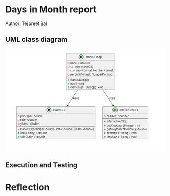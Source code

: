 # Days in Month report
Author: Tejpreet Bal

## UML class diagram

![bankUML](bankCDuml.png)

## Execution and Testing


# Reflection
